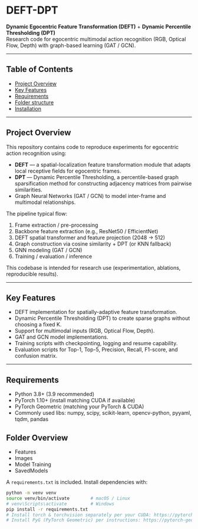 # DEFT-DPT
**Dynamic Egocentric Feature Transformation (DEFT)** + **Dynamic Percentile Thresholding (DPT)**  
Research code for egocentric multimodal action recognition (RGB, Optical Flow, Depth) with graph-based learning (GAT / GCN).

---

## Table of Contents
- [Project Overview](#project-overview)
- [Key Features](#key-features)
- [Requirements](#requirements)
- [Folder structure](#folder-structure)
- [Installation](#installation)

---

## Project Overview
This repository contains code to reproduce experiments for egocentric action recognition using:
- **DEFT** — a spatial-localization feature transformation module that adapts local receptive fields for egocentric frames.
- **DPT** — Dynamic Percentile Thresholding, a percentile-based graph sparsification method for constructing adjacency matrices from pairwise similarities.
- Graph Neural Networks (GAT / GCN) to model inter-frame and multimodal relationships.

The pipeline typical flow:
1. Frame extraction / pre-processing
2. Backbone feature extraction (e.g., ResNet50 / EfficientNet)
3. DEFT spatial transformer and feature projection (2048 → 512)
4. Graph construction via cosine similarity + DPT (or KNN fallback)
5. GNN modeling (GAT / GCN)
6. Training / evaluation / inference

This codebase is intended for research use (experimentation, ablations, reproducible results).

---

## Key Features
- DEFT implementation for spatially-adaptive feature transformation.
- Dynamic Percentile Thresholding (DPT) to create sparse graphs without choosing a fixed K.
- Support for multimodal inputs (RGB, Optical Flow, Depth).
- GAT and GCN model implementations.
- Training scripts with checkpointing, logging and resume capability.
- Evaluation scripts for Top-1, Top-5, Precision, Recall, F1-score, and confusion matrix.

---

## Requirements
- Python 3.8+ (3.9 recommended)
- PyTorch 1.10+ (install matching CUDA if available)
- PyTorch Geometric (matching your PyTorch & CUDA)
- Commonly used libs: numpy, scipy, scikit-learn, opencv-python, pyyaml, tqdm, pandas

## Folder Overview
- Features
- Images
- Model Training
- SavedModels

A `requirements.txt` is included. Install dependencies with:
```bash
python -m venv venv
source venv/bin/activate        # macOS / Linux
# venv\Scripts\activate         # Windows
pip install -r requirements.txt
# Install torch & torchvision separately per your CUDA: https://pytorch.org/
# Install PyG (PyTorch Geometric) per instructions: https://pytorch-geometric.readthedocs.io/
